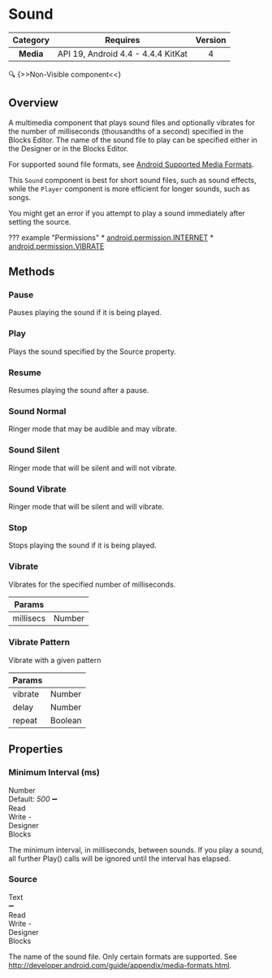 # Sound

| Category | Requires | Version |
|:--------:|:-------:|:--------:|
|**Media**|<span class="chip chip-any">API 19, Android 4.4 - 4.4.4 KitKat</span>|<span class="chip chip-number">4</span>|

:mag: {>>Non-Visible component<<}

## Overview

A multimedia component that plays sound files and optionally vibrates for the number of milliseconds (thousandths of a second) specified in the Blocks Editor. The name of the sound file to play can be specified either in the Designer or in the Blocks Editor.

 

For supported sound file formats, see <a href="http://developer.android.com/guide/appendix/media-formats.html" target="_blank">Android Supported Media Formats</a>.

This `` Sound `` component is best for short sound files, such as sound effects, while the `` Player `` component is more efficient for longer sounds, such as songs.

You might get an error if you attempt to play a sound immediately after setting the source.

??? example "Permissions"
    * [android.permission.INTERNET](https://developer.android.com/reference/android/Manifest.permission.html#INTERNET)
    * [android.permission.VIBRATE](https://developer.android.com/reference/android/Manifest.permission.html#VIBRATE)

## Methods

### Pause

Pauses playing the sound if it is being played.

<div class="block" ai2-block="method" not-rendered="true" value="%7B%22componentName%22:%20%22Sound%22,%20%22name%22:%20%22Pause%22,%20%22output%22:%20false,%20%22param%22:%20%5B%5D%7D"></div>

### Play

Plays the sound specified by the Source property.

<div class="block" ai2-block="method" not-rendered="true" value="%7B%22componentName%22:%20%22Sound%22,%20%22name%22:%20%22Play%22,%20%22output%22:%20false,%20%22param%22:%20%5B%5D%7D"></div>

### Resume

Resumes playing the sound after a pause.

<div class="block" ai2-block="method" not-rendered="true" value="%7B%22componentName%22:%20%22Sound%22,%20%22name%22:%20%22Resume%22,%20%22output%22:%20false,%20%22param%22:%20%5B%5D%7D"></div>

### Sound Normal

Ringer mode that may be audible and may vibrate.

<div class="block" ai2-block="method" not-rendered="true" value="%7B%22componentName%22:%20%22Sound%22,%20%22name%22:%20%22Sound%20Normal%22,%20%22output%22:%20false,%20%22param%22:%20%5B%5D%7D"></div>

### Sound Silent

Ringer mode that will be silent and will not vibrate.

<div class="block" ai2-block="method" not-rendered="true" value="%7B%22componentName%22:%20%22Sound%22,%20%22name%22:%20%22Sound%20Silent%22,%20%22output%22:%20false,%20%22param%22:%20%5B%5D%7D"></div>

### Sound Vibrate

Ringer mode that will be silent and will vibrate.

<div class="block" ai2-block="method" not-rendered="true" value="%7B%22componentName%22:%20%22Sound%22,%20%22name%22:%20%22Sound%20Vibrate%22,%20%22output%22:%20false,%20%22param%22:%20%5B%5D%7D"></div>

### Stop

Stops playing the sound if it is being played.

<div class="block" ai2-block="method" not-rendered="true" value="%7B%22componentName%22:%20%22Sound%22,%20%22name%22:%20%22Stop%22,%20%22output%22:%20false,%20%22param%22:%20%5B%5D%7D"></div>

### Vibrate

Vibrates for the specified number of milliseconds.

<div class="block" ai2-block="method" not-rendered="true" value="%7B%22componentName%22:%20%22Sound%22,%20%22name%22:%20%22Vibrate%22,%20%22output%22:%20false,%20%22param%22:%20%5B%22millisecs%22%5D%7D"></div>

| Params | []() |
|--------|------|
|millisecs|<span class="chip chip-number">Number</span>|

### Vibrate Pattern

Vibrate with a given pattern

<div class="block" ai2-block="method" not-rendered="true" value="%7B%22componentName%22:%20%22Sound%22,%20%22name%22:%20%22Vibrate%20Pattern%22,%20%22output%22:%20false,%20%22param%22:%20%5B%22vibrate%22,%20%22delay%22,%20%22repeat%22%5D%7D"></div>

| Params | []() |
|--------|------|
|vibrate|<span class="chip chip-number">Number</span>|
|delay|<span class="chip chip-number">Number</span>|
|repeat|<span class="chip chip-boolean">Boolean</span>|

## Properties

### Minimum Interval (ms)

<span style="user-select: none; white-space:pre-wrap;"><span class="chip chip-number">Number</span> <span class="chip chip-number">Default: <i>500</i></span> :heavy_minus_sign: <span class="chip chip-rw">Read</span> <span class="chip chip-rw">Write</span>  - <span class="chip chip-bd">Designer</span> <span class="chip chip-bd">Blocks</span></span>

The minimum interval, in milliseconds, between sounds. If you play a sound, all further Play() calls will be ignored until the interval has elapsed.

<div class="block" ai2-block="property" not-rendered="true" value="%7B%22componentName%22:%20%22Sound%22,%20%22name%22:%20%22Minimum%20Interval%20(ms)%22,%20%22getter%22:%20true%7D"></div>
<div class="block" ai2-block="property" not-rendered="true" value="%7B%22componentName%22:%20%22Sound%22,%20%22name%22:%20%22Minimum%20Interval%20(ms)%22,%20%22getter%22:%20false%7D"></div>

### Source

<span style="user-select: none; white-space:pre-wrap;"><span class="chip chip-text">Text</span> :heavy_minus_sign: <span class="chip chip-rw">Read</span> <span class="chip chip-rw">Write</span>  - <span class="chip chip-bd">Designer</span> <span class="chip chip-bd">Blocks</span></span>

The name of the sound file. Only certain formats are supported. See http://developer.android.com/guide/appendix/media-formats.html.

<div class="block" ai2-block="property" not-rendered="true" value="%7B%22componentName%22:%20%22Sound%22,%20%22name%22:%20%22Source%22,%20%22getter%22:%20true%7D"></div>
<div class="block" ai2-block="property" not-rendered="true" value="%7B%22componentName%22:%20%22Sound%22,%20%22name%22:%20%22Source%22,%20%22getter%22:%20false%7D"></div>
